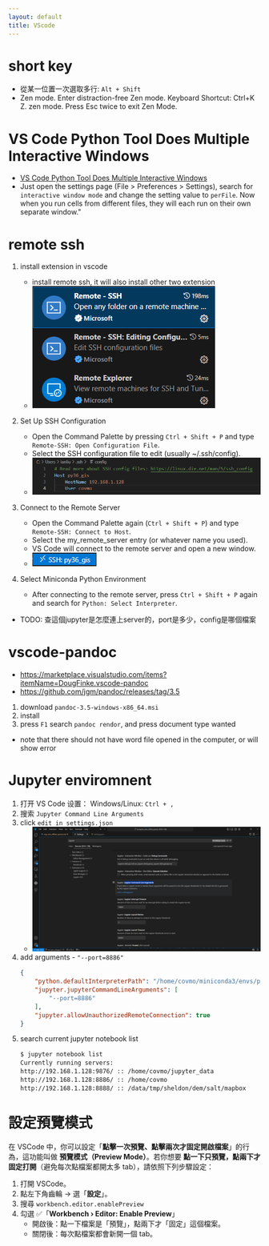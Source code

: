 ```yaml
---
layout: default
title: VScode
---
```

# short key
- 從某一位置一次選取多行: `Alt + Shift`
- Zen mode. Enter distraction-free Zen mode. Keyboard Shortcut: Ctrl+K Z. zen mode. Press Esc twice to exit Zen Mode.

# VS Code Python Tool Does Multiple Interactive Windows
- [VS Code Python Tool Does Multiple Interactive Windows](https://visualstudiomagazine.com/articles/2020/08/13/vs-code-python.aspx)
- Just open the settings page (File > Preferences > Settings), search for `interactive window mode` and change the setting value to `perFile`. Now when you run cells from different files, they will each run on their own separate window."

# remote ssh
1. install extension in vscode
    - install remote ssh, it will also install other two extension
    - ![alt text](../assets/images/tools/vscode-1.png)

2. Set Up SSH Configuration
    - Open the Command Palette by pressing `Ctrl + Shift + P` and type `Remote-SSH: Open Configuration File`.
    - Select the SSH configuration file to edit (usually ~/.ssh/config).
    - ![alt text](../assets/images/tools/vscode-3.png)
3. Connect to the Remote Server
    - Open the Command Palette again (`Ctrl + Shift + P`) and type `Remote-SSH: Connect to Host`.
    - Select the my_remote_server entry (or whatever name you used).
    - VS Code will connect to the remote server and open a new window.
    - ![alt text](../assets/images/tools/vscode-2.png)
4. Select Miniconda Python Environment
    - After connecting to the remote server, press `Ctrl + Shift + P` again and search for `Python: Select Interpreter`.

- TODO: 查這個jupyter是怎麼連上server的，port是多少，config是哪個檔案

# vscode-pandoc
- https://marketplace.visualstudio.com/items?itemName=DougFinke.vscode-pandoc
- https://github.com/jgm/pandoc/releases/tag/3.5
1. download `pandoc-3.5-windows-x86_64.msi`
2. install
3. press `F1` search `pandoc rendor`, and press document type wanted
- note that there should not have word file opened in the computer, or will show error

# Jupyter enviromnent
1. 打开 VS Code 设置： Windows/Linux: `Ctrl + ,`
2. 搜索 `Jupyter Command Line Arguments`
3. click `edit in settings.json`
    - ![alt text](../assets/images/tools/jupyter-4.png)
4. add arguments - `"--port=8886"`
    ```json
    {
        "python.defaultInterpreterPath": "/home/covmo/miniconda3/envs/py36_gis/bin/python",
        "jupyter.jupyterCommandLineArguments": [    
            "--port=8886"
        ],
        "jupyter.allowUnauthorizedRemoteConnection": true
    }
    ```
5. search current jupyter notebook list
    ```bash
    $ jupyter notebook list
    Currently running servers:
    http://192.168.1.128:9876/ :: /home/covmo/jupyter_data
    http://192.168.1.128:8886/ :: /home/covmo
    http://192.168.1.128:8888/ :: /data/tmp/sheldon/dem/salt/mapbox
    ```

# 設定預覽模式
在 VSCode 中，你可以設定「**點擊一次預覽、點擊兩次才固定開啟檔案**」的行為，這功能叫做 **預覽模式（Preview Mode）**。若你想要 **點一下只預覽，點兩下才固定打開**（避免每次點檔案都開太多 tab），請依照下列步驟設定：

1. 打開 VSCode。
2. 點左下角齒輪 → 選「**設定**」。
3. 搜尋 `workbench.editor.enablePreview`
4. 勾選 ✅「**Workbench › Editor: Enable Preview**」  
   - 開啟後：點一下檔案是「預覽」，點兩下才「固定」這個檔案。
   - 關閉後：每次點檔案都會新開一個 tab。

